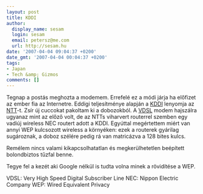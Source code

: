 ```yaml
---
layout: post
title: KDDI
author:
  display_name: sesam
  login: sesam
  email: petersz@me.com
  url: http://sesam.hu
date: '2007-04-04 09:04:37 +0200'
date_gmt: '2007-04-04 00:04:37 +0200'
tags:
- Japan
- Tech &amp; Gizmos
comments: []
---
```


Tegnap a postás meghozta a modemem. Errefelé ez a módi járja ha előfizet az ember fia az Internetre. Eddigi teljesítménye alapján a [KDDI](http://www.kddi.com/english) lenyomja az [NTT](http://www.ntt.com)-t. Zsír új cuccokat pakoltam ki a dobozokból. A [VDSL](http://en.wikipedia.org/wiki/VDSL) modem hajszálra ugyanaz mint az előző volt, de az NTTs viharvert routerrel szemben egy vadiúj wireless NEC routert adott a KDDI. Egyúttal megértettem miért van annyi WEP kulcsozott wireless a környéken: ezek a routerek gyárilag sugároznak, a doboz szélére pedig rá van matricázva a 128 bites kulcs.

Remélem nincs valami kikapcsolhatatlan és megkerülhetetlen beépített bolondbiztos tűzfal benne.

Tegye fel a kezét aki Google nélkül is tudta volna minek a rövidítése a WEP.

<span class="footnote">VDSL: Very High Speed Digital Subscriber Line</span>
<span class="footnote">NEC: Nippon Electric Company</span>
<span class="footnote">WEP: Wired Equivalent Privacy</span>
